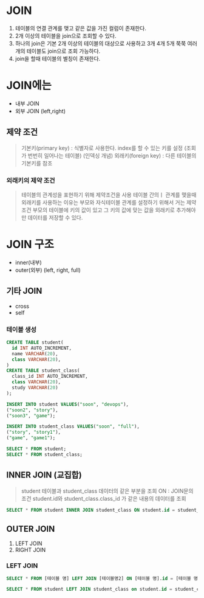 # JOIN
1. 테이블의 연결 관계를 맺고 같은 값을 가진 컬럼이 존재한다.
2. 2개 이상의 테이블을 join으로 조회할 수 있다.
3. 하나의 join은 기본 2개 이상의 테이블의 대상으로 사용하고 3개 4개 5개 쭉쭉 여러개의 테이블도 join으로 조회 가능하다.
4. join을 할때 테이블의 별칭이 존재한다.

# JOIN에는
- 내부 JOIN
- 외부 JOIN (left,right)


## 제약 조건
> 기본키(primary key) : 식별자로 사용한다. index를 할 수 있는 키를 설정 (조회가 번번히 일어나는 테이블) (인덱싱 개념)
> 외래키(foreign key) : 다른 테이블의 기본키를 참조


### 외래키의 제약 조건
> 테이블의 관계성을 표현하기 위해 제약조건을 사용
> 테이블 간의ㅣ 관계를 맺을때 외래키를 사용하는 이유는 부모와 자식테이블 관계를 설정하기 위해서 거는 제약 조건
> 부모의 테이블에 키의 값이 있고 그 키의 값에 맞는 값을 외래키로 추가해야만 데이터를 저장할 수 있다.


# JOIN 구조
- inner(내부)
- outer(외부) (left, right, full)
## 기타 JOIN
- cross
- self

### 테이블 생성

```sql
CREATE TABLE student(
  id INT AUTO_INCREMENT,
  name VARCHAR(20),
  class VARCHAR(20), 
)
CREATE TABLE student_class(
  class_id INT AUTO_INCREMENT,
  class VARCHAR(20), 
  study VARCHAR(20)
);

INSERT INTO student VALUES("soon", "devops"),
("soon2", "story"),
("soon3", "game");

INSERT INTO student_class VALUES("soon", "full"),
("story", "story1"),
("game", "game1");

SELECT * FROM student;
SELECT * FROM student_class;
```

## INNER JOIN (교집합)
> student 테이블과 student_class 데이터의 같은 부분을 조희
> ON : JOIN문의 조건
> student.id와 student_class.class_id 가 같은 내용의 데이터를 조회
```sql
SELECT * FROM student INNER JOIN student_class ON student.id = student_class.class_id;
```


## OUTER JOIN
1. LEFT JOIN 
2. RIGHT JOIN

### LEFT JOIN
```sql
SELECT * FROM [테이블 명] LEFT JOIN [테이블명2] ON [테이블 명].id = [테이블 명2]. id

SELECT * FROM student LEFT JOIN student_class on student.id = student_class.id;
```
